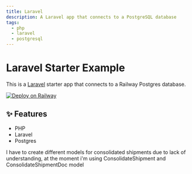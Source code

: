 ```yaml
---
title: Laravel
description: A Laravel app that connects to a PostgreSQL database
tags:
  - php
  - laravel
  - postgresql
---
```


# Laravel Starter Example

This is a [Laravel](https://laravel.com/) starter app that connects to a Railway Postgres database.

[![Deploy on Railway](https://railway.app/button.svg)](https://railway.app/new/template/fWEWWf)

## ✨ Features

- PHP
- Laravel
- Postgres

<p>I have to create different models for consolidated shipments due to lack of understanding, at the moment i'm using ConsolidateShipment and ConsolidateShipmentDoc model</p>